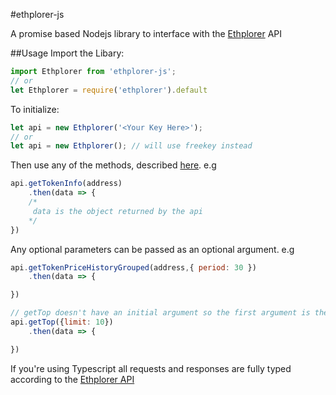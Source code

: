 #ethplorer-js

A promise based Nodejs library to interface with the [Ethplorer](https://ethplorer.io/) API

##Usage
Import the Libary:
```js
import Ethplorer from 'ethplorer-js';
// or
let Ethplorer = require('ethplorer').default
```

To initialize:
```js
let api = new Ethplorer('<Your Key Here>'); 
// or
let api = new Ethplorer(); // will use freekey instead
```
Then use any of the methods, described [here](https://github.com/EverexIO/Ethplorer/wiki/Ethplorer-API#methods). e.g
```js
api.getTokenInfo(address)
    .then(data => {
    /*
     data is the object returned by the api
    */   
})
```
Any optional parameters can be passed as an optional argument. e.g

```js
api.getTokenPriceHistoryGrouped(address,{ period: 30 })
    .then(data => {

})

// getTop doesn't have an initial argument so the first argument is the optional parameters
api.getTop({limit: 10})
    .then(data => {

})
```

If you're using Typescript all requests and responses are fully typed according to the [Ethplorer API](https://github.com/EverexIO/Ethplorer/wiki/Ethplorer-API)